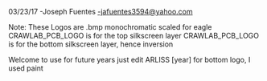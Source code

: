 03/23/17
-Joseph Fuentes
-jafuentes3594@yahoo.com

Note:
These Logos are .bmp monochromatic scaled for eagle
CRAWLAB_PCB_LOGO is for the top silkscreen layer
CRAWLAB_PCB_LOGO is for the bottom silkscreen layer, hence inversion

Welcome to use for future years just edit ARLISS [year] for bottom logo, I used paint

